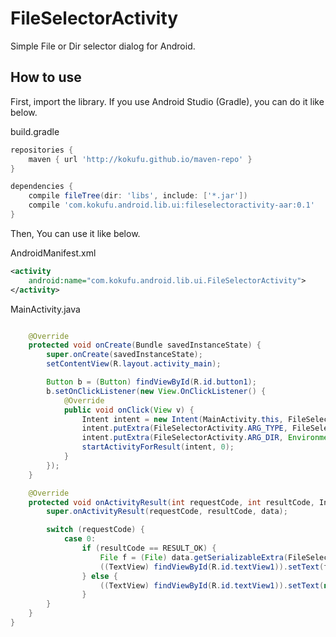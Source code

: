 FileSelectorActivity
====================
Simple File or Dir selector dialog for Android.

## How to use
First, import the library. If you use Android Studio (Gradle), you can do it like below.

build.gradle
```gradle
repositories {
    maven { url 'http://kokufu.github.io/maven-repo' }
}

dependencies {
    compile fileTree(dir: 'libs', include: ['*.jar'])
    compile 'com.kokufu.android.lib.ui:fileselectoractivity-aar:0.1'
}
```

Then, You can use it like below.

AndroidManifest.xml
```xml
<activity
    android:name="com.kokufu.android.lib.ui.FileSelectorActivity">
</activity>
```

MainActivity.java
```java

    @Override
    protected void onCreate(Bundle savedInstanceState) {
        super.onCreate(savedInstanceState);
        setContentView(R.layout.activity_main);

        Button b = (Button) findViewById(R.id.button1);
        b.setOnClickListener(new View.OnClickListener() {
            @Override
            public void onClick(View v) {
                Intent intent = new Intent(MainActivity.this, FileSelectorActivity.class);
                intent.putExtra(FileSelectorActivity.ARG_TYPE, FileSelectorActivity.SelectionType.FILE);
                intent.putExtra(FileSelectorActivity.ARG_DIR, Environment.getExternalStorageDirectory());
                startActivityForResult(intent, 0);
            }
        });
    }

    @Override
    protected void onActivityResult(int requestCode, int resultCode, Intent data) {
        super.onActivityResult(requestCode, resultCode, data);

        switch (requestCode) {
            case 0:
                if (resultCode == RESULT_OK) {
                    File f = (File) data.getSerializableExtra(FileSelectorActivity.RESULT_FILE);
                    ((TextView) findViewById(R.id.textView1)).setText(f.getAbsolutePath());
                } else {
                    ((TextView) findViewById(R.id.textView1)).setText(null);
                }
        }
    }
}
```
